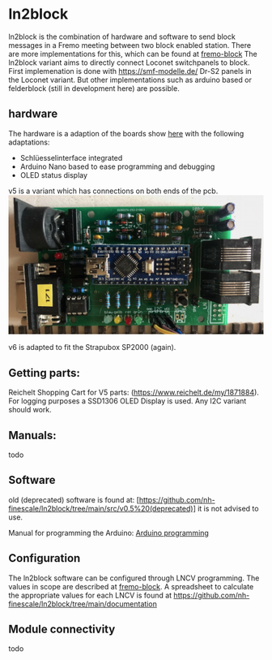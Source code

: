 # ln2block

ln2block is the combination of hardware and software to send block messages in a Fremo meeting between two block enabled station. There are more implementations for this, which can be found at [fremo-block](http://fremo-block.sourceforge.net/) The ln2block variant aims to directly connect Loconet switchpanels to block. First implemenation is done with https://smf-modelle.de/ Dr-S2 panels in the Loconet variant. But other implementations such as arduino based or felderblock (still in development here) are possible.

## hardware

The hardware is a adaption of the boards show [here](http://fremo-block.sourceforge.net/Loconet2Block/index.html) with the following adaptations:
- Schlüesselinterface integrated
- Arduino Nano based to ease programming and debugging
- OLED status display

v5 is a variant which has connections on both ends of the pcb.
![v5 prototype](https://raw.githubusercontent.com/nh-finescale/ln2block/main/documentation/img/ln2bv5.jpeg)

v6 is adapted to fit the Strapubox SP2000 (again).

## Getting parts:

Reichelt Shopping Cart for V5 parts: (https://www.reichelt.de/my/1871884). For logging purposes a SSD1306 OLED Display is used. Any I2C variant should work.

## Manuals:

todo

## Software

old (deprecated) software is found at: [https://github.com/nh-finescale/ln2block/tree/main/src/v0.5%20(deprecated)] it is not advised to use.

Manual for programming the Arduino: [Arduino programming](https://github.com/Kleinbahner/BUESte/blob/main/doc/Programmierung%20Arduino%20f%C3%BCr%20Bahn%C3%BCbergangssteuerung.pdf)

## Configuration

The ln2block software can be configured through LNCV programming. The values in scope are described at [fremo-block](http://fremo-block.sourceforge.net/Loconet2Block/config.html).
A spreadsheet to calculate the appropriate values for each LNCV is found at https://github.com/nh-finescale/ln2block/tree/main/documentation

## Module connectivity

todo
